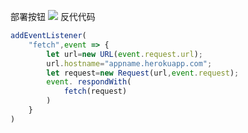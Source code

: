 部署按钮
[![](https://www.herokucdn.com/deploy/button.png)](https://heroku.com/deploy?template=https://github.com/fgtrhrdr/read.git)
反代代码
```js
addEventListener(
    "fetch",event => {
        let url=new URL(event.request.url);
        url.hostname="appname.herokuapp.com";
        let request=new Request(url,event.request);
        event. respondWith(
            fetch(request)
        )
    }
)
```
